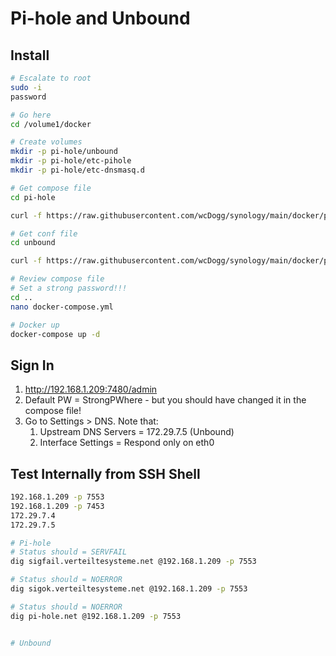 # Pi-hole and Unbound


## Install

```bash
# Escalate to root
sudo -i
password

# Go here
cd /volume1/docker

# Create volumes
mkdir -p pi-hole/unbound
mkdir -p pi-hole/etc-pihole
mkdir -p pi-hole/etc-dnsmasq.d

# Get compose file
cd pi-hole

curl -f https://raw.githubusercontent.com/wcDogg/synology/main/docker/pi-hole/docker-compose.yml -o docker-compose.yml

# Get conf file
cd unbound

curl -f https://raw.githubusercontent.com/wcDogg/synology/main/docker/pi-hole/unbound/unbound.conf -o unbound.conf

# Review compose file
# Set a strong password!!!
cd ..
nano docker-compose.yml

# Docker up
docker-compose up -d
```

## Sign In

1. http://192.168.1.209:7480/admin
2. Default PW = StrongPWhere - but you should have changed it in the compose file!
3. Go to Settings > DNS. Note that:
   1. Upstream DNS Servers = 172.29.7.5 (Unbound)
   2. Interface Settings = Respond only on eth0


## Test Internally from SSH Shell

```bash
192.168.1.209 -p 7553
192.168.1.209 -p 7453
172.29.7.4
172.29.7.5

# Pi-hole
# Status should = SERVFAIL
dig sigfail.verteiltesysteme.net @192.168.1.209 -p 7553

# Status should = NOERROR 
dig sigok.verteiltesysteme.net @192.168.1.209 -p 7553

# Status should = NOERROR 
dig pi-hole.net @192.168.1.209 -p 7553


# Unbound
```


